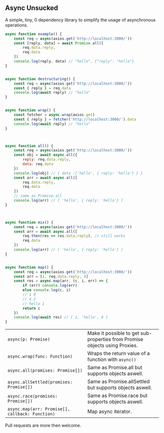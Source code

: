 ## Async Unsucked
A simple, tiny, 0 dependency library to simplify the usage of asynchronous operations.    
```js
async function example() {
    const req = async(axios.get('http://localhost:3000/'))
    const [reply, data] = await Promise.all([
        req.data.reply,
        req.data
    ])
    console.log(reply, data) // "hello", {"reply": "hello"}
}


async function destructuring() {
    const req = async(axios.get('http://localhost:3000/'))
    const { reply } = req.data
    console.log(await reply) // "hello"
}


async function wrap() {
    const fetcher = async.wrap(axios.get)
    const { reply } = fetcher('http://localhost:3000/').data
    console.log(await reply) // "hello"
}



async function all() {
    const req = async(axios.get('http://localhost:3000/'))
    const obj = await async.all({
        reply: req.data.reply,
        data: req.data
    })
    console.log(obj) // { data :{'hello', { reply: 'hello'} } }
    const arr = await async.all([
        req.data.reply,
        req.data
    ])
    // same as Promise.all
    console.log(arr) // [ 'hello', { reply: 'hello'} ]
}



async function mix() {
    const req = async(axios.get('http://localhost:3000/'))
    const arr = await async.all([
        req.then(res => res.data.reply), // still works
        req.data
    ])
    console.log(arr) // [ 'hello', { reply: 'hello'} ]
}


async function map() {
    const req = async(axios.get('http://localhost:3000/'))
    const arr = [1, req.data.reply, 4]
    const res = async.map(arr, (c, i, err) => {
        if (err) console.log(err)
        else console.log(c, i)
        // 1 0
        // 4 2
        // hello 1
        return c
    })
    console.log(await res) // [ 1, 'hello', 4 ]
}
```


|| |
|--|--|
|`async(p: Promise)`| Make it possible to get sub-properties from Promise objects using Proxies. |
|`async.wrap(func: Function)`|Wraps the return value of a function with `async()`|
|`async.all(promises: Promise[])`| Same as Promise.all but supports objects aswell. |
|`async.allSettled(promises: Promise[])`|Same as Promise.allSettled but supports objects aswell.|
|`async.race(promises: Promise[])` | Same as Promise.race but supports objects aswell. |
|`async.map(arr: Promise[], callback: Function)` | Map async iterator.|


Pull requests are more then welcome.